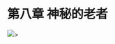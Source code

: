 # 第八章  神秘的老者

<img src="https://ss0.bdstatic.com/70cFvHSh_Q1YnxGkpoWK1HF6hhy/it/u=1636458269,3034530881&fm=26&gp=0.jpg">>